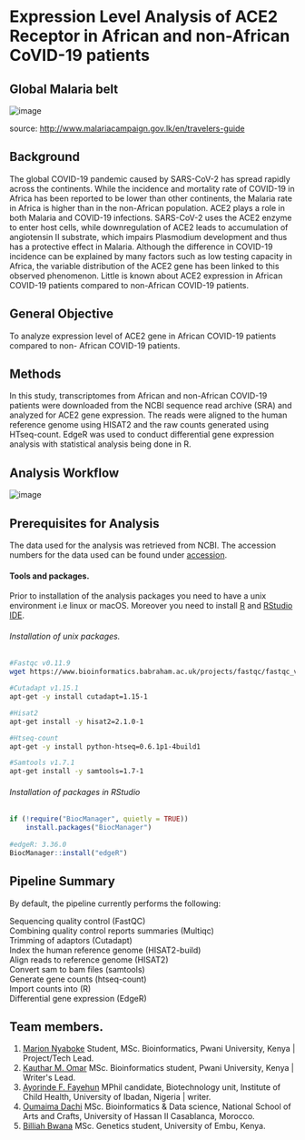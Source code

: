 # Expression Level Analysis of ACE2 Receptor in African and non-African CoVID-19 patients

## Global Malaria belt

![image](https://user-images.githubusercontent.com/45264074/161214522-0ad8b18c-7530-485d-b877-875bac477a2a.png)


source: http://www.malariacampaign.gov.lk/en/travelers-guide

## Background

The global COVID-19 pandemic caused by SARS-CoV-2 has spread rapidly across the continents. While the incidence and mortality rate of COVID-19 in Africa has been reported to be lower than other continents, the Malaria rate in Africa is higher than in the non-African population. ACE2 plays a role in both Malaria and COVID-19 infections. SARS-CoV-2 uses the ACE2 enzyme to enter host cells, while downregulation of ACE2 leads to accumulation of angiotensin II substrate, which impairs Plasmodium development and thus has a protective effect in Malaria. Although the difference in COVID-19 incidence can be explained by many factors such as low testing capacity in Africa, the variable distribution of the ACE2 gene has been linked to this observed phenomenon. Little is known about ACE2 expression in African COVID-19 patients compared to non-African COVID-19 patients.

## General Objective
To analyze expression level of ACE2 gene in African COVID-19 patients compared to non- African COVID-19 patients.

## Methods
In this study, transcriptomes from African and non-African COVID-19 patients were downloaded from the NCBI sequence read archive (SRA) and analyzed for ACE2 gene expression. The reads were aligned to the human reference genome using HISAT2 and the raw counts generated using HTseq-count. EdgeR was used to conduct differential gene expression analysis with statistical analysis being done in R.

## Analysis Workflow

![image](https://user-images.githubusercontent.com/45264074/160587704-756a14cf-982f-43ab-9508-646d8b3e8f50.png)

## Prerequisites for Analysis

The data used for the analysis was retrieved from NCBI. The accession numbers for the data used can be found under [accession](accessions/accessions.txt).

#### Tools and packages.
Prior to installation of the analysis packages you need to have a unix environment i.e linux or macOS. Moreover you need to install [R](https://cran.r-project.org/) and [RStudio IDE](https://www.rstudio.com/products/rstudio/download/).

###### Installation of unix packages.
 ```bash
#Fastqc v0.11.9
wget https://www.bioinformatics.babraham.ac.uk/projects/fastqc/fastqc_v0.11.9.zip
```

``` bash
#Cutadapt v1.15.1
apt-get -y install cutadapt=1.15-1
```

```bash
#Hisat2
apt-get install -y hisat2=2.1.0-1
```

```bash
#Htseq-count
apt-get -y install python-htseq=0.6.1p1-4build1
```

```bash
#Samtools v1.7.1
apt-get install -y samtools=1.7-1
```


###### Installation of packages in RStudio

```r
if (!require("BiocManager", quietly = TRUE))
    install.packages("BiocManager")
    
#edgeR: 3.36.0    
BiocManager::install("edgeR")
```

## Pipeline Summary
By default, the pipeline currently performs the following:

Sequencing quality control (FastQC)\
Combining quality control reports summaries (Multiqc)\
Trimming of adaptors (Cutadapt)\
Index the human reference genome (HISAT2-build)\
Align reads to reference genome (HISAT2)\
Convert sam to bam files (samtools)\
Generate gene counts (htseq-count)\
Import counts into (R)\
Differential gene expression (EdgeR)



## Team members.

1. [Marion Nyaboke](https://github.com/marionnyaboke) Student, MSc. Bioinformatics, Pwani University, Kenya | Project/Tech Lead.
2. [Kauthar M. Omar](https://github.com/Kauthar-Omar) MSc. Bioinformatics student, Pwani University, Kenya | Writer's Lead.
3. [Ayorinde F. Fayehun](https://github.com/Ayor1) MPhil candidate, Biotechnology unit, Institute of Child Health, University of Ibadan, Nigeria | writer.
4. [Oumaima Dachi](https://github.com/oumaima-dachi) MSc. Bioinformatics & Data science, National School of Arts and Crafts, University of Hassan II Casablanca, Morocco.
5. [Billiah Bwana](https://github.com/Billiah-Bwana) MSc. Genetics student, University of Embu, Kenya.
